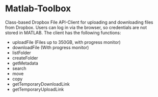 # Matlab-Toolbox

Class-based Dropbox File API-Client for uploading and downloading files from Dropbox. Users can log in via the browser, so credentials are not stored in MATLAB. The client has the following functions:
 - uploadFile (Files up to 350GB, with progress monitor)
 - downloadFile (With progress monitor)
 - listFolder
 - createFolder
 - getMetadata
 - search
 - move
 - copy
 - getTemporaryDownloadLink
 - getTemporaryUploadLink
